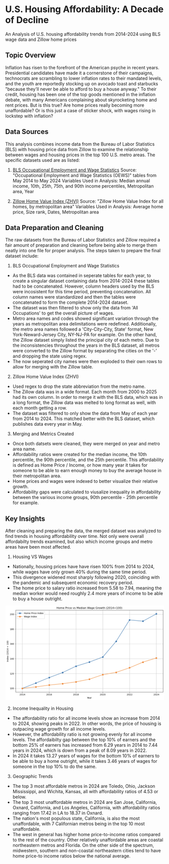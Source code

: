 # U.S. Housing Affordability: A Decade of Decline
An Analysis of U.S. housing affordability trends from 2014-2024 using BLS wage data and Zillow home prices

## Topic Overview
Inflation has risen to the forefront of the American psyche in recent years. Presidential candidates have made it a cornerstone of their campaigns, technocrats are scrambling to lower inflation rates to their mandated levels, and the youth are reportedly stocking up on avocado toast and starbucks "because they'll never be able to afford to buy a house anyway." To their credit, housing has been one of the top goods mentioned in the inflation debate, with many Americans complaining about skyrocketing home and rent prices. But is this true? Are home prices really becoming more unaffordable? Or is this just a case of sticker shock, with wages rising in lockstep with inflation?

## Data Sources
This analysis combines income data from the Bureau of Labor Statistics (BLS) with housing price data from Zillow to examine the relationship between wages and housing prices in the top 100 U.S. metro areas. The specific datasets used are as listed:

1. [BLS Occupational Employment and Wage Statistics](https://www.bls.gov/oes/tables.htm)
Source: "Occupational Employment and Wage Statistics (OEWS)" tables from May 2014 to May 2024
Variables Used in Analysis: Median annual income, 10th, 25th, 75th, and 90th income percentiles, Metropolitan area, Year

2. [Zillow Home Value Index (ZHVI)](https://www.zillow.com/research/data/)
Source: "Zillow Home Value Index for all homes, by metropolitan area"
Variables Used in Analysis: Average home price, Size rank, Dates, Metropolitan area

## Data Preparation and Cleaning
The raw datasets from the Bureau of Labor Statistics and Zillow required a fair amount of preparation and cleaning before being able to merge them neatly into one file for proper analysis. The steps taken to prepare the final dataset include:

1. BLS Occupational Employment and Wage Statistics
- As the BLS data was contained in seperate tables for each year, to create a singular dataset containing data from 2014-2024 these tables had to be concatenated. However, column headers used by the BLS were incosistent for this time period, preventing concatenation. All column names were standardized and then the tables were concatenated to form the complete 2014-2024 dataset.
- The dataset was then filtered to show only the data from 'All Occupations' to get the overall picture of wages.
- Metro area names and codes showed significant variation through the years as metropolitan area delimitations were redefined. Additionally, the metro area names followed a 'City-City-City, State' format, New York-Neward-Jersey City, NY-NJ-PA for example. On the other hand, the Zillow dataset simply listed the principal city of each metro. Due to the inconsistencies throughout the years in the BLS dataset, all metros were converted to the Zillow format by separating the cities on the '-' and dropping the state using regex.
- The now seperated city names were then exploded to their own rows to allow for merging with the Zillow table.

2. Zillow Home Value Index (ZHVI)
- Used regex to drop the state abbreviation from the metro name.
- The Zillow data was in a wide format. Each month from 2000 to 2025 had its own column. In order to merge it with the BLS data, which was in a long format, the Zillow data was melted to long format as well, with each month getting a row.
- The dataset was filtered to only show the data from May of each year from 2014 to 2024. This matched better with the BLS dataset, which publishes data every year in May.

3. Merging and Metrics Created
- Once both datsets were cleaned, they were merged on year and metro area name.
- Affordability ratios were created for the median income, the 10th percentile, the 90th percentile, and the 25th percentile. This affordability is defined as Home Price / Income, or how many year it takes for someone to be able to earn enough money to buy the average house in their metropolitan area.
- Home prices and wages were indexed to better visualize their relative growth.
- Affordability gaps were calculated to viusalize inequality in affordability between the various income groups, 90th percentile - 25th percentile for example.

## Key Insights
After cleaning and preparing the data, the merged dataset was analyzed to find trends in housing affordability over time. Not only were overall affordabilty trends examined, but also which income groups and metro areas have been most affected.

1. Housing VS Wages
- Nationally, housing prices have have risen 100% from 2014 to 2024, while wages have only grown 40% during the same time period.
- This divergence widened most sharply following 2020, coinciding with the pandemic and subsequent economic recovery period.
- The home price to salary ratio increased from 5.58 to 7.94, meaning the median worker would need roughly 2.4 more years of income to be able to buy a house outright.
<img src="images/Wage_VS_Price_Line.png" alt="Indexed Wages vs Housing Prices" width="700"/>

2. Income Inequality in Housing
- The affordability ratio for all income levels show an increase from 2014 to 2024, showing peaks in 2022. In other words, the price of housing is outpacing wage growth for all income levels.
- However, the affordability ratio is not growing evenly for all income levels. The affordaibilty gap between the top 10% of earners and the bottom 25% of earners has increased from 6.29 years in 2014 to 7.44 years in 2024, which is down from a peak of 8.09 years in 2022.
- In 2024 it takes 13.27 years of wages for the bottom 10% of earners to be able to buy a home outright, while it takes 3.46 years of wages for someone in the top 10% to do the same.

3. Geographic Trends
- The top 3 most affordable metros in 2024 are Toledo, Ohio, Jackson Mississippi, and Wichita, Kansas, all with affordability ratios of 4.53 or below.
- The top 3 most unaffordable metros in 2024 are San Jose, California, Oxnard, California, and Los Angeles, California, with affordability ratios ranging from 17.42 in LA to 18.37 in Oxnard.
- The nation's most populous state, California, is also the most unaffordable, with 7 Californian metros being in the top 10 most unaffordable.
- The west in general has higher home price-to-income ratios compared to the rest of the country. Other relatively unaffordable areas are coastal northeastern metros and Florida. On the other side of the spectrum, midwestern, southern and non-coastal northeastern cities tend to have home price-to income ratios below the national average.


